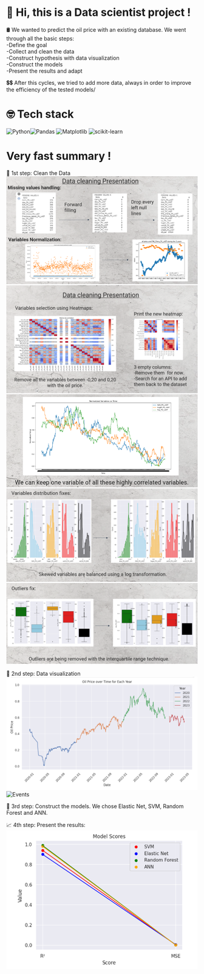 # 👋 Hi, this is a Data scientist project !

🛢️ We wanted to predict the oil price with an existing database. We went through all the basic steps:<br/>
-Define the goal<br/>
-Collect and clean the data<br/>
-Construct hypothesis with data visualization<br/>
-Construct the models<br/>
-Present the results and adapt<br/>

💲💲 After this cycles, we tried to add more data, always in order to improve the efficiency of the tested models/

# 🤓 Tech stack
![Python](https://img.shields.io/badge/python-3670A0?style=for-the-badge&logo=python&logoColor=ffdd54)![Pandas](https://img.shields.io/badge/pandas-%23150458.svg?style=for-the-badge&logo=pandas&logoColor=white)
![Matplotlib](https://img.shields.io/badge/Matplotlib-%23ffffff.svg?style=for-the-badge&logo=Matplotlib&logoColor=black)
![scikit-learn](https://img.shields.io/badge/scikit--learn-%23F7931E.svg?style=for-the-badge&logo=scikit-learn&logoColor=white)

# Very fast summary !
🧹 1st step: Clean the Data <br/>
![Data Cleaning](img/data_clean_pres.png) <br/>
![Heat Map](img/heatmap.png)<br/>
![Correlations](img/high_corre.png) <br/>
![Distribution](img/distribution.png)<br/>
![Outliers](img/outliers.png)<br/>

👀 2nd step: Data visualization <br/>
![Year oil](img/oil_year.png)<br/>
![Events](img/outliers_events.png)<br/>

📐 3rd step: Construct the models. We chose Elastic Net, SVM, Random Forest and ANN. <br/>

📈 4th step: Present the results:<br/>
![Results](img/result.png)<br/>

